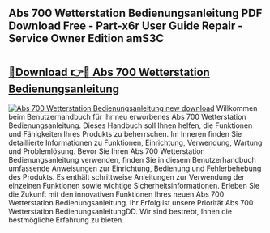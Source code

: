 ## Abs 700 Wetterstation Bedienungsanleitung PDF Download Free - Part-x6r User Guide Repair - Service Owner Edition amS3C

# <h2><a href="http://df5mnu.blite.top/?on=Abs+700+Wetterstation+Bedienungsanleitung">🔗Download 👉🔴 Abs 700 Wetterstation Bedienungsanleitung</a></h2>

[![Abs 700 Wetterstation Bedienungsanleitung new download](https://i.imgur.com/lujVjoI.png)](http://df5mnu.blite.top/?on=Abs+700+Wetterstation+Bedienungsanleitung)
Willkommen beim Benutzerhandbuch für Ihr neu erworbenes Abs 700 Wetterstation Bedienungsanleitung. Dieses Handbuch soll Ihnen helfen, die Funktionen und Fähigkeiten Ihres Produkts zu beherrschen. Im Inneren finden Sie detaillierte Informationen zu Funktionen, Einrichtung, Verwendung, Wartung und Problemlösung. Bevor Sie Ihren Abs 700 Wetterstation Bedienungsanleitung verwenden, finden Sie in diesem Benutzerhandbuch umfassende Anweisungen zur Einrichtung, Bedienung und Fehlerbehebung des Produkts. Es enthält schrittweise Anleitungen zur Verwendung der einzelnen Funktionen sowie wichtige Sicherheitsinformationen. Erleben Sie die Zukunft mit den innovativen Funktionen Ihres neuen Abs 700 Wetterstation Bedienungsanleitung. Ihr Erfolg ist unsere Priorität Abs 700 Wetterstation BedienungsanleitungDD. Wir sind bestrebt, Ihnen die bestmögliche Erfahrung zu bieten.
